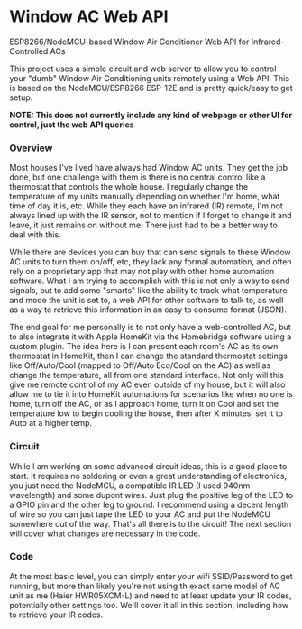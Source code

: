 # Window AC Web API
ESP8266/NodeMCU-based Window Air Conditioner Web API for Infrared-Controlled ACs

This project uses a simple circuit and web server to allow you to control your "dumb" Window Air Conditioning units remotely using a Web API. This is based on the NodeMCU/ESP8266 ESP-12E and is pretty quick/easy to get setup. 

**NOTE: This does not currently include any kind of webpage or other UI for control, just the web API queries**

### Overview
Most houses I've lived have always had Window AC units. They get the job done, but one challenge with them is there is no central control like a thermostat that controls the whole house. I regularly change the temperature of my units manually depending on whether I'm home, what time of day it is, etc. While they each have an infrared (IR) remote, I'm not always lined up with the IR sensor, not to mention if I forget to change it and leave, it just remains on without me. There just had to be a better way to deal with this.

While there are devices you can buy that can send signals to these Window AC units to turn them on/off, etc, they lack any formal automation, and often rely on a proprietary app that may not play with other home automation software. What I am trying to accomplish with this is not only a way to send signals, but to add some "smarts" like the ability to track what temperature and mode the unit is set to, a web API for other software to talk to, as well as a way to retrieve this information in an easy to consume format (JSON). 

The end goal for me personally is to not only have a web-controlled AC, but to also integrate it with Apple HomeKit via the Homebridge software using a custom plugin. The idea here is I can present each room's AC as its own thermostat in HomeKit, then I can change the standard thermostat settings like Off/Auto/Cool (mapped to Off/Auto Eco/Cool on the AC) as well as change the temperature, all from one standard interface. Not only will this give me remote control of my AC even outside of my house, but it will also allow me to tie it into HomeKit automations for scenarios like when no one is home, turn off the AC, or as I approach home, turn it on Cool and set the temperature low to begin cooling the house, then after X minutes, set it to Auto at a higher temp. 

### Circuit
While I am working on some advanced circuit ideas, this is a good place to start. It requires no soldering or even a great understanding of electronics, you just need the NodeMCU, a compatible IR LED (I used 940nm wavelength) and some dupont wires. Just plug the positive leg of the LED to a GPIO pin and the other leg to ground. I recommend using a decent length of wire so you can just tape the LED to your AC and put the NodeMCU somewhere out of the way. That's all there is to the circuit! The next section will cover what changes are necessary in the code.

### Code
At the most basic level, you can simply enter your wifi SSID/Password to get running, but more than likely you're not using th exact same model of AC unit as me (Haier HWR05XCM-L) and need to at least update your IR codes, potentially other settings too. We'll cover it all in this section, including how to retrieve your IR codes.
